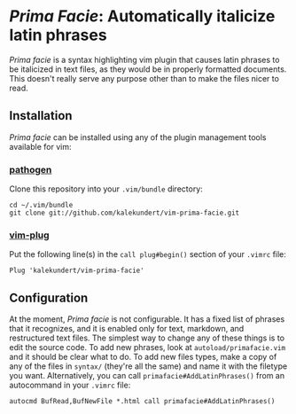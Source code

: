 *Prima Facie*: Automatically italicize latin phrases
====================================================
*Prima facie* is a syntax highlighting vim plugin that causes latin phrases to 
be italicized in text files, as they would be in properly formatted documents.  This doesn't really serve any purpose other than to make the files nicer to read.

Installation
------------
*Prima facie* can be installed using any of the plugin management tools 
available for vim:

### [pathogen](https://github.com/tpope/vim-pathogen)

Clone this repository into your ``.vim/bundle`` directory:

    cd ~/.vim/bundle
    git clone git://github.com/kalekundert/vim-prima-facie.git

### [vim-plug](https://github.com/junegunn/vim-plug)

Put the following line(s) in the ``call plug#begin()`` section of your ``.vimrc`` 
file:

    Plug 'kalekundert/vim-prima-facie'

Configuration
-------------
At the moment, *Prima facie* is not configurable.  It has a fixed list of 
phrases that it recognizes, and it is enabled only for text, markdown, and 
restructured text files.  The simplest way to change any of these things is to edit 
the source code.  To add new phrases, look at `autoload/primafacie.vim` and it 
should be clear what to do.  To add new files types, make a copy of any of the 
files in `syntax/` (they're all the same) and name it with the filetype you 
want.  Alternatively, you can call `primafacie#AddLatinPhrases()` from an 
autocommand in your `.vimrc` file:

```
autocmd BufRead,BufNewFile *.html call primafacie#AddLatinPhrases()
```



